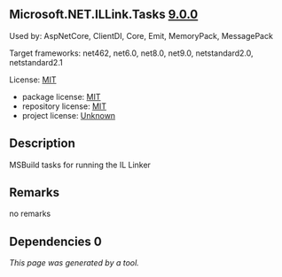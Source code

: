 Microsoft.NET.ILLink.Tasks [9.0.0](https://www.nuget.org/packages/Microsoft.NET.ILLink.Tasks/9.0.0)
--------------------

Used by: AspNetCore, ClientDI, Core, Emit, MemoryPack, MessagePack

Target frameworks: net462, net6.0, net8.0, net9.0, netstandard2.0, netstandard2.1

License: [MIT](../../../../licenses/mit) 

- package license: [MIT](https://licenses.nuget.org/MIT) 
- repository license: [MIT](https://github.com/dotnet/runtime) 
- project license: [Unknown](https://dot.net/) 

Description
-----------
MSBuild tasks for running the IL Linker

Remarks
-----------
no remarks


Dependencies 0
-----------


*This page was generated by a tool.*